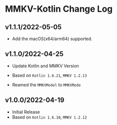 # MMKV-Kotlin Change Log

## v1.1.1/2022-05-05

* Add the macOS(x64/arm64) supported.

## v1.1.0/2022-04-25

* Update Kotlin and MMKV Version
 * Based on `Kotlin 1.6.21`, `MMKV 1.2.13`

* Reamed the `MMKVModel` to `MMKVMode`

## v1.0.0/2022-04-19

* Initial Release
 * Based on `Kotlin 1.6.10`, `MMKV 1.2.12`